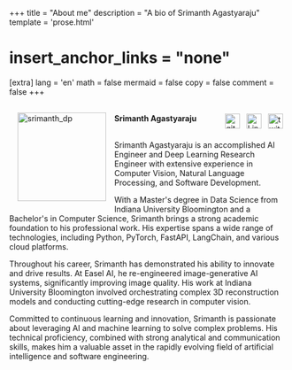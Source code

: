 +++
title = "About me"
description = "A bio of Srimanth Agastyaraju"
template = 'prose.html'
# insert_anchor_links = "none"

[extra]
lang = 'en'
math = false
mermaid = false
copy = false
comment = false
+++


<img align="left" style="margin: 15px;" alt="srimanth_dp" src="srimanth.png" width="160px"/>

<br>
<b>Srimanth Agastyaraju</b>

<a href="https://x.com/a_srimanth" target="_blank">
<img align="right" style="margin-right: 9px;" alt="twitter" src="https://www.cdnlogo.com/logos/t/96/twitter-icon.svg" width="27px">
</a>

<a href="https://www.linkedin.com/in/asrimanth/" target="_blank">
    <img align="right" style="margin-right: 9px;" alt="LinkedIn" src="https://cdn.jsdelivr.net/gh/devicons/devicon/icons/linkedin/linkedin-original.svg" width="27px"/>
</a>

<a href="https://github.com/asrimanth" target="_blank">
    <img align="right" style="margin-right: 9px;" alt="github" src="https://www.svgrepo.com/show/416517/code-github-hosting.svg" width="27px"/>
</a>
<br>
<br>

Srimanth Agastyaraju is an accomplished AI Engineer and Deep Learning Research Engineer with extensive experience in Computer Vision, Natural Language Processing, and Software Development.

With a Master's degree in Data Science from Indiana University Bloomington and a Bachelor's in Computer Science, Srimanth brings a strong academic foundation to his professional work. His expertise spans a wide range of technologies, including Python, PyTorch, FastAPI, LangChain, and various cloud platforms.

Throughout his career, Srimanth has demonstrated his ability to innovate and drive results. At Easel AI, he re-engineered image-generative AI systems, significantly improving image quality. His work at Indiana University Bloomington involved orchestrating complex 3D reconstruction models and conducting cutting-edge research in computer vision.

Committed to continuous learning and innovation, Srimanth is passionate about leveraging AI and machine learning to solve complex problems. His technical proficiency, combined with strong analytical and communication skills, makes him a valuable asset in the rapidly evolving field of artificial intelligence and software engineering.